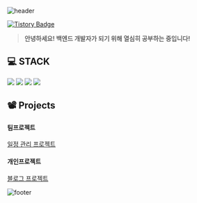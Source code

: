 ![header](https://capsule-render.vercel.app/api?color=timeGradient&height=150&type=waving&text=ByungChang%'s%_Github&fontSize=40&animation=fadeIn)


[![Tistory Badge](https://img.shields.io/badge/tistory-000000?style=for-the-badge&logo=tistory&logoColor=white&color=orange)](https://proye.tistory.com/)





> **안녕하세요! 백엔드 개발자가 되기 위해 열심히 공부하는 중입니다!**
                                   








 ## :computer: STACK

<img src="https://img.shields.io/badge/java-007396?style=for-the-badge&logo=java&logoColor=white"> <img src="https://img.shields.io/badge/spring-6DB33F?style=for-the-badge&logo=spring&logoColor=white"> <img src="https://img.shields.io/badge/springboot-green?style=for-the-badge&logo=springboot&logoColor=6DB33F"/> 
<img src="https://img.shields.io/badge/mysql-4479A1?style=for-the-badge&logo=mysql&logoColor=white">


## 📽 Projects
#### 팀프로젝트
[일정 관리 프로젝트](https://github.com/MiniProject-2/need-more-task-be)
#### 개인프로젝트
[블로그 프로젝트](https://github.com/KORYEcan/yeblog)



![footer](https://capsule-render.vercel.app/api?color=timeGradient&height=35&type=soft)
